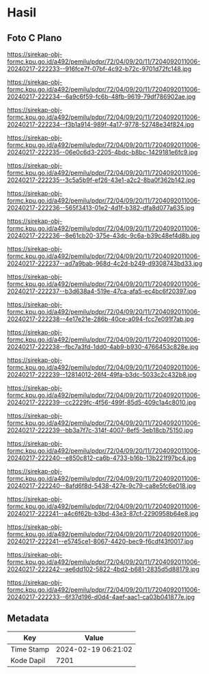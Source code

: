 # Hasil

## Foto C Plano

https://sirekap-obj-formc.kpu.go.id/a492/pemilu/pdpr/72/04/09/20/11/7204092011006-20240217-222233--916fce7f-07bf-4c92-b72c-9701d72fc148.jpg

https://sirekap-obj-formc.kpu.go.id/a492/pemilu/pdpr/72/04/09/20/11/7204092011006-20240217-222234--6a9c6f59-fc6b-48fb-9619-79df786902ae.jpg

https://sirekap-obj-formc.kpu.go.id/a492/pemilu/pdpr/72/04/09/20/11/7204092011006-20240217-222234--f3b1a914-989f-4a17-9778-52748e34f824.jpg

https://sirekap-obj-formc.kpu.go.id/a492/pemilu/pdpr/72/04/09/20/11/7204092011006-20240217-222235--06e0c6d3-2205-4bdc-b8bc-1429181e6fc9.jpg

https://sirekap-obj-formc.kpu.go.id/a492/pemilu/pdpr/72/04/09/20/11/7204092011006-20240217-222235--3c5a5b9f-ef26-43e1-a2c2-8ba0f362b142.jpg

https://sirekap-obj-formc.kpu.go.id/a492/pemilu/pdpr/72/04/09/20/11/7204092011006-20240217-222236--565f3413-01e2-4d1f-b382-dfa8d077a635.jpg

https://sirekap-obj-formc.kpu.go.id/a492/pemilu/pdpr/72/04/09/20/11/7204092011006-20240217-222236--8e61cb20-375e-43dc-9c6a-b39c48ef4d8b.jpg

https://sirekap-obj-formc.kpu.go.id/a492/pemilu/pdpr/72/04/09/20/11/7204092011006-20240217-222237--ad7a9bab-968d-4c2d-b249-d9308743bd33.jpg

https://sirekap-obj-formc.kpu.go.id/a492/pemilu/pdpr/72/04/09/20/11/7204092011006-20240217-222237--b3d638a4-519e-47ca-afa5-ec4bc6f20397.jpg

https://sirekap-obj-formc.kpu.go.id/a492/pemilu/pdpr/72/04/09/20/11/7204092011006-20240217-222238--4e17e21e-286b-40ce-a094-fcc7e091f7ab.jpg

https://sirekap-obj-formc.kpu.go.id/a492/pemilu/pdpr/72/04/09/20/11/7204092011006-20240217-222238--fbc7a3fd-1dd0-4ab9-b930-4766453c828e.jpg

https://sirekap-obj-formc.kpu.go.id/a492/pemilu/pdpr/72/04/09/20/11/7204092011006-20240217-222239--12814012-26f4-49fa-b3dc-5033c2c432b8.jpg

https://sirekap-obj-formc.kpu.go.id/a492/pemilu/pdpr/72/04/09/20/11/7204092011006-20240217-222239--cc2229fc-4f56-499f-85d5-409c1a4c8010.jpg

https://sirekap-obj-formc.kpu.go.id/a492/pemilu/pdpr/72/04/09/20/11/7204092011006-20240217-222239--bb3a7f7c-314f-4007-8ef5-3eb18cb75150.jpg

https://sirekap-obj-formc.kpu.go.id/a492/pemilu/pdpr/72/04/09/20/11/7204092011006-20240217-222240--e850c812-ca6b-4733-b16b-13b221f97bc4.jpg

https://sirekap-obj-formc.kpu.go.id/a492/pemilu/pdpr/72/04/09/20/11/7204092011006-20240217-222240--8afd6f8d-5438-427e-9c79-ca8e5fc6e018.jpg

https://sirekap-obj-formc.kpu.go.id/a492/pemilu/pdpr/72/04/09/20/11/7204092011006-20240217-222241--a4c6f62b-b3bd-43e3-87cf-2290958b64e8.jpg

https://sirekap-obj-formc.kpu.go.id/a492/pemilu/pdpr/72/04/09/20/11/7204092011006-20240217-222241--e5745ce1-8067-4420-bec9-f6cdf43f0017.jpg

https://sirekap-obj-formc.kpu.go.id/a492/pemilu/pdpr/72/04/09/20/11/7204092011006-20240217-222242--ae6dd102-5822-4bd2-b681-2835d5d88179.jpg

https://sirekap-obj-formc.kpu.go.id/a492/pemilu/pdpr/72/04/09/20/11/7204092011006-20240217-222233--6f37d196-d0d4-4aef-aac1-ca03b041877e.jpg


## Metadata

| Key        | Value               |
| ---------- | ------------------- |
| Time Stamp | 2024-02-19 06:21:02 |
| Kode Dapil | 7201                |



